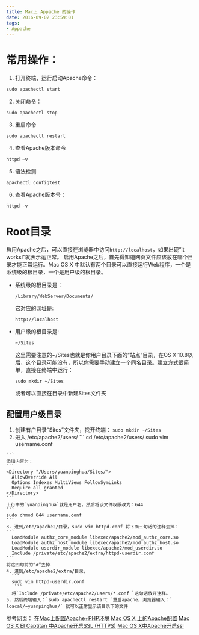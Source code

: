 ```yaml
---
title: Mac上 Appache 的操作
date: 2016-09-02 23:59:01
tags:
- Appache
---
```


# 常用操作：
1. 打开终端，运行启动Apache命令：
```
sudo apachectl start

```
2. 关闭命令：
```
sudo apachectl stop
```
3. 重启命令
```
sudo apachectl restart
```
4. 查看Apache版本命令
```
httpd –v
```
5. 语法检测
```
apachectl configtest
```
6. 查看Apache版本号：
```
httpd -v
```
<!-- more -->
# Root目录

启用Apache之后，可以直接在浏览器中访问`http://localhost`，如果出现”It works!”就表示运正常。
启用Apache之后，首先得知道网页文件应该放在哪个目录才能正常运行。Mac OS X 中默认有两个目录可以直接运行Web程序，一个是系统级的根目录，一个是用户级的根目录。
* 系统级的根目录是：
  ```
  /Library/WebServer/Documents/

  ```
  它对应的网址是:
  ```
  http://localhost
  ```
* 用户级的根目录是:
  ```
  ~/Sites
  ```
  这里需要注意的~/Sites也就是你用户目录下面的”站点”目录，在OS X 10.8以后，这个目录可能没有，所以你需要手动建立一个同名目录。建立方式很简单，直接在终端中运行：
  ```
  sudo mkdir ~/Sites
  ```
  或者可以直接在目录中新建Sites文件夹

## 配置用户级目录
  1. 创建有户目录“Sites”文件夹，找开终端：
    ```
    sudo mkdir ~/Sites
    ```
  2. 进入 /etc/apache2/users/
    ```
    cd /etc/apache2/users/
    sudo vim username.conf

    ```
    添加内容为：
    ```
    <Directory "/Users/yuanpinghua/Sites/">
      AllowOverride All
      Options Indexes MultiViews FollowSymLinks
      Require all granted
    </Directory>
    ```
    上行中的`yuanpinghua`就是用户名，然后将该文件权限改为：644
    ```
    sudo chmod 644 username.conf
    ```
    3. 进到/etc/apache2/目录，sudo vim httpd.conf 将下面三句话的注释去掉：
    ```
      LoadModule authz_core_module libexec/apache2/mod_authz_core.so
      LoadModule authz_host_module libexec/apache2/mod_authz_host.so
      LoadModule userdir_module libexec/apache2/mod_userdir.so
      Include /private/etc/apache2/extra/httpd-userdir.conf
    ```
    将这四句前的“#”去掉
    4. 进到/etc/apache2/extra/目录，
      ```
      sudo vim httpd-userdir.conf
       ```
      将`Include /private/etc/apache2/users/*.conf `这句话放开注释。
    5. 然后终端输入：`sudo apachectl restart `重启apache，浏览器输入：` loacal/~yuanpinghua/` 就可以正常显示该目录下的文件


参考网页：
[在Mac上配置Apache+PHP环境](http://www.aichengxu.com/view/4587749)
[Mac OS X 上的Apache配置](http://www.jianshu.com/p/7b8d5d6f22c9)
[Mac OS X EI Captitan 中Apache开启SSL (HTTPS)](http://www.aichengxu.com/view/10044030)
[Mac OS X中Apache开启ssl](http://www.cnblogs.com/y500/p/3596473.html)
